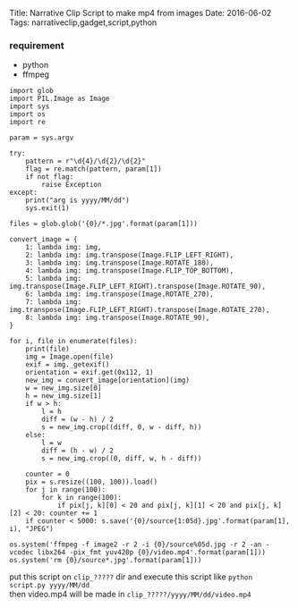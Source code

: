 Title: Narrative Clip Script to make mp4 from images
Date: 2016-06-02
Tags: narrativeclip,gadget,script,python


### requirement
* python
* ffmpeg  
  
```
import glob
import PIL.Image as Image
import sys
import os
import re

param = sys.argv

try:
    pattern = r"\d{4}/\d{2}/\d{2}"
    flag = re.match(pattern, param[1])
    if not flag:
        raise Exception
except:
    print("arg is yyyy/MM/dd")
    sys.exit(1)

files = glob.glob('{0}/*.jpg'.format(param[1]))

convert_image = {
    1: lambda img: img,
    2: lambda img: img.transpose(Image.FLIP_LEFT_RIGHT),
    3: lambda img: img.transpose(Image.ROTATE_180),
    4: lambda img: img.transpose(Image.FLIP_TOP_BOTTOM),
    5: lambda img: img.transpose(Image.FLIP_LEFT_RIGHT).transpose(Image.ROTATE_90),
    6: lambda img: img.transpose(Image.ROTATE_270),
    7: lambda img: img.transpose(Image.FLIP_LEFT_RIGHT).transpose(Image.ROTATE_270),
    8: lambda img: img.transpose(Image.ROTATE_90),
}

for i, file in enumerate(files):
    print(file)
    img = Image.open(file)
    exif = img._getexif()
    orientation = exif.get(0x112, 1)
    new_img = convert_image[orientation](img)
    w = new_img.size[0]
    h = new_img.size[1]
    if w > h:
        l = h
        diff = (w - h) / 2
        s = new_img.crop((diff, 0, w - diff, h))
    else:
        l = w
        diff = (h - w) / 2
        s = new_img.crop((0, diff, w, h - diff))

    counter = 0
    pix = s.resize((100, 100)).load()
    for j in range(100):
        for k in range(100):
            if pix[j, k][0] < 20 and pix[j, k][1] < 20 and pix[j, k][2] < 20: counter += 1
    if counter < 5000: s.save('{0}/source{1:05d}.jpg'.format(param[1], i), "JPEG")

os.system('ffmpeg -f image2 -r 2 -i {0}/source%05d.jpg -r 2 -an -vcodec libx264 -pix_fmt yuv420p {0}/video.mp4'.format(param[1]))
os.system('rm {0}/source*.jpg'.format(param[1]))
```

put this script on `clip_?????` dir
and execute this script like `python script.py yyyy/MM/dd`  
then video.mp4 will be made in `clip_?????/yyyy/MM/dd/video.mp4`
